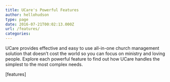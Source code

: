 ```yaml
---
title: UCare's Powerful Features
author: hellohudson
type: page
date: 2016-07-21T00:02:13.000Z
url: /features/
categories: 
---
```


UCare provides effective and easy to use all-in-one church management solution that doesn’t cost the world so you can focus on ministry and loving people. Explore each powerful feature to find out how UCare handles the simplest to the most complex needs.

\[features\]